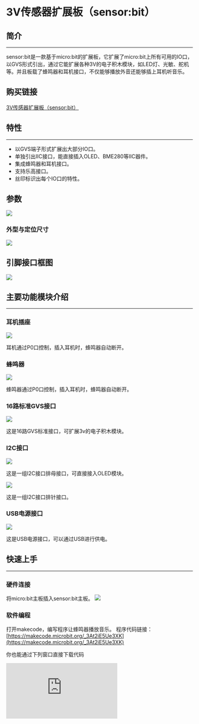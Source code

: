 ﻿# 3V传感器扩展板（sensor:bit）

## 简介
---

sensor:bit是一款基于micro:bit的扩展板，它扩展了micro:bit上所有可用的IO口，以GVS形式引出，通过它能扩展各种3V的电子积木模块，如LED灯、光敏、舵机等。并且板载了蜂鸣器和耳机接口，不仅能够播放外音还能够插上耳机听音乐。

## 购买链接
[3V传感器扩展板（sensor:bit）](https://item.taobao.com/item.htm?ft=t&id=572685991359)


## 特性
---

- 以GVS端子形式扩展出大部分IO口。
- 单独引出IIC接口，能直接插入OLED、BME280等IIC器件。
- 集成蜂鸣器和耳机接口。
- 支持乐高接口。
- 丝印标识出每个IO口的特性。


## 参数

![](https://wiki-media-ef.oss-cn-hongkong.aliyuncs.com/docs/microbit/expansion-board/images/0gP51cc.png)

### 外型与定位尺寸
![](https://wiki-media-ef.oss-cn-hongkong.aliyuncs.com/docs/microbit/expansion-board/images/gB0wNrj.png)

## 引脚接口框图
![](https://wiki-media-ef.oss-cn-hongkong.aliyuncs.com/docs/microbit/expansion-board/images/GyigPRt.png)

## 主要功能模块介绍
---

### 耳机插座
![](https://wiki-media-ef.oss-cn-hongkong.aliyuncs.com/docs/microbit/expansion-board/images/0iA1JlU.png)

耳机通过P0口控制，插入耳机时，蜂鸣器自动断开。

### 蜂鸣器
![](https://wiki-media-ef.oss-cn-hongkong.aliyuncs.com/docs/microbit/expansion-board/images/TyBn9U6.png)

蜂鸣器通过P0口控制，插入耳机时，蜂鸣器自动断开。

### 16路标准GVS接口
![](https://wiki-media-ef.oss-cn-hongkong.aliyuncs.com/docs/microbit/expansion-board/images/lu64mbc.png)

这是16路GVS标准接口，可扩展3v的电子积木模块。

### I2C接口
![](https://wiki-media-ef.oss-cn-hongkong.aliyuncs.com/docs/microbit/expansion-board/images/AzBhRRS.png)

这是一组I2C接口排母接口，可直接接入OLED模块。

![](https://wiki-media-ef.oss-cn-hongkong.aliyuncs.com/docs/microbit/expansion-board/images/VEl3AeH.png)

这是一组I2C接口排针接口。

### USB电源接口
![](https://wiki-media-ef.oss-cn-hongkong.aliyuncs.com/docs/microbit/expansion-board/images/sensor_bit_01.png)

这是USB电源接口，可以通过USB进行供电。



## 快速上手
---

### 硬件连接

将micro:bit主板插入sensor:bit主板。
![](https://wiki-media-ef.oss-cn-hongkong.aliyuncs.com/docs/microbit/expansion-board/images/WLLJgP2.jpg)

### 软件编程

打开makecode，编写程序让蜂鸣器播放音乐。
程序代码链接：[https://makecode.microbit.org/_3At2iE5Ue3XK](https://makecode.microbit.org/_3At2iE5Ue3XK)

你也能通过下列窗口直接下载代码
<div
    style={{
        position: 'relative',
        paddingBottom: '60%',
        overflow: 'hidden',
    }}
>
    <iframe
        src="https://makecode.microbit.org/_3At2iE5Ue3XK"
        frameborder="0"
        sandbox="allow-popups allow-forms allow-scripts allow-same-origin"
        style={{
            position: 'absolute',
            width: '100%',
            height: '100%',
        }}
    />
</div>

### 结果

按下按钮A时，蜂鸣器播放音乐，插上耳机时可以通过耳机听到音乐，同时蜂鸣器会停止播放音乐。

## 常见问题
